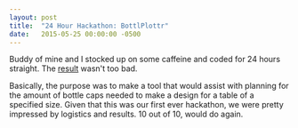 ```yaml
---
layout: post
title:  "24 Hour Hackathon: BottlPlottr"
date:   2015-05-25 00:00:00 -0500
---
```


Buddy of mine and I stocked up on some caffeine and coded for 24 hours straight. The [result](https://anotherlizwong.github.com/bottlplottr) wasn't too bad.

Basically, the purpose was to make a tool that would assist with planning for the amount of bottle caps needed to make a design for a table of a specified size. Given that this was our first ever hackathon, we were pretty impressed by logistics and results. 10 out of 10, would do again.